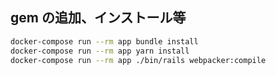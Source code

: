 ## gem の追加、インストール等

```sh
docker-compose run --rm app bundle install
docker-compose run --rm app yarn install
docker-compose run --rm app ./bin/rails webpacker:compile
```
